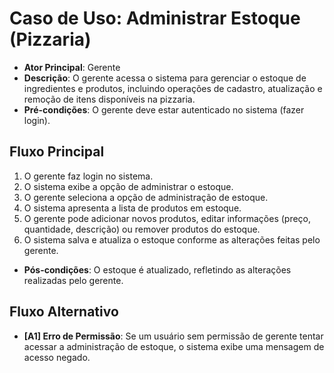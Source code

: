 # Caso de Uso: Administrar Estoque (Pizzaria)

- **Ator Principal**: Gerente
- **Descrição**: O gerente acessa o sistema para gerenciar o estoque de ingredientes e produtos, incluindo operações de cadastro, atualização e remoção de itens disponíveis na pizzaria.
- **Pré-condições**: O gerente deve estar autenticado no sistema (fazer login).
  
## Fluxo Principal
1. O gerente faz login no sistema.
2. O sistema exibe a opção de administrar o estoque.
3. O gerente seleciona a opção de administração de estoque.
4. O sistema apresenta a lista de produtos em estoque.
5. O gerente pode adicionar novos produtos, editar informações (preço, quantidade, descrição) ou remover produtos do estoque.
6. O sistema salva e atualiza o estoque conforme as alterações feitas pelo gerente.

- **Pós-condições**: O estoque é atualizado, refletindo as alterações realizadas pelo gerente.

## Fluxo Alternativo
- **[A1] Erro de Permissão**: Se um usuário sem permissão de gerente tentar acessar a administração de estoque, o sistema exibe uma mensagem de acesso negado.